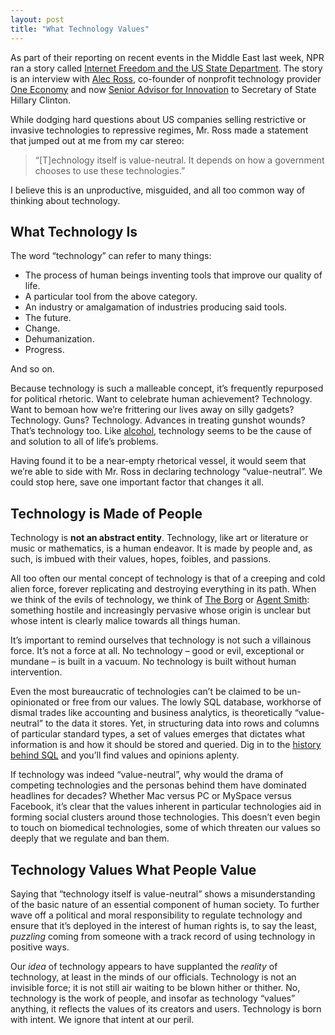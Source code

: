 ```yaml
---
layout: post
title: "What Technology Values"
---
```





As part of their reporting on recent events in the Middle East last week, NPR ran a story called [Internet Freedom and the US State Department](http://www.npr.org/2011/02/17/133847146/Internet-Freedom-And-U-S-State-Department). The story is an interview with [Alec Ross](http://en.wikipedia.org/wiki/Alec_Ross_(innovator)), co-founder of nonprofit technology provider [One Economy](http://www.one-economy.com/) and now [Senior Advisor for Innovation](http://news.cnet.com/8301-13578_3-10212930-38.html) to Secretary of State Hillary Clinton.

While dodging hard questions about US companies selling restrictive or invasive technologies to repressive regimes, Mr. Ross made a statement that jumped out at me from my car stereo:

> “[T]echnology itself is value-neutral. It depends on how a government chooses to use these technologies.”

I believe this is an unproductive, misguided, and all too common way of thinking about technology.

What Technology Is
------------------

The word “technology” can refer to many things:

-   The process of human beings inventing tools that improve our quality of life.
-   A particular tool from the above category.
-   An industry or amalgamation of industries producing said tools.
-   The future.
-   Change.
-   Dehumanization.
-   Progress.

And so on.

Because technology is such a malleable concept, it’s frequently repurposed for political rhetoric. Want to celebrate human achievement? Technology. Want to bemoan how we’re frittering our lives away on silly gadgets? Technology. Guns? Technology. Advances in treating gunshot wounds? That’s technology too. Like [alcohol](http://en.wikipedia.org/wiki/Homer_vs._the_Eighteenth_Amendment), technology seems to be the cause of and solution to all of life’s problems.

Having found it to be a near-empty rhetorical vessel, it would seem that we’re able to side with Mr. Ross in declaring technology “value-neutral”. We could stop here, save one important factor that changes it all.

Technology is Made of People
----------------------------

Technology is **not an abstract entity**. Technology, like art or literature or music or mathematics, is a human endeavor. It is made by people and, as such, is imbued with their values, hopes, foibles, and passions.

All too often our mental concept of technology is that of a creeping and cold alien force, forever replicating and destroying everything in its path. When we think of the evils of technology, we think of [The Borg](http://en.wikipedia.org/wiki/Borg_(Star_Trek)) or [Agent Smith](http://en.wikipedia.org/wiki/Agent_Smith): something hostile and increasingly pervasive whose origin is unclear but whose intent is clearly malice towards all things human.

It’s important to remind ourselves that technology is not such a villainous force. It’s not a force at all. No technology – good or evil, exceptional or mundane – is built in a vacuum. No technology is built without human intervention.

Even the most bureaucratic of technologies can’t be claimed to be un-opinionated or free from our values. The lowly SQL database, workhorse of dismal trades like accounting and business analytics, is theoretically “value-neutral” to the data it stores. Yet, in structuring data into rows and columns of particular standard types, a set of values emerges that dictates what information is and how it should be stored and queried. Dig in to the [history behind SQL](http://my.safaribooksonline.com/book/software-engineering-and-development/9780596801670/sql/feedback_and_evolution) and you’ll find values and opinions aplenty.

If technology was indeed “value-neutral”, why would the drama of competing technologies and the personas behind them have dominated headlines for decades? Whether Mac versus PC or MySpace versus Facebook, it’s clear that the values inherent in particular technologies aid in forming social clusters around those technologies. This doesn’t even begin to touch on biomedical technologies, some of which threaten our values so deeply that we regulate and ban them.

Technology Values What People Value
-----------------------------------

Saying that “technology itself is value-neutral” shows a misunderstanding of the basic nature of an essential component of human society. To further wave off a political and moral responsibility to regulate technology and ensure that it’s deployed in the interest of human rights is, to say the least, *puzzling* coming from someone with a track record of using technology in positive ways.

Our *idea* of technology appears to have supplanted the *reality* of technology, at least in the minds of our officials. Technology is not an invisible force; it is not still air waiting to be blown hither or thither. No, technology is the work of people, and insofar as technology “values” anything, it reflects the values of its creators and users. Technology is born with intent. We ignore that intent at our peril.
